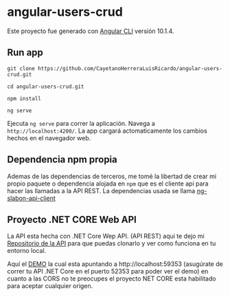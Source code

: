 # angular-users-crud

Este proyecto fue generado con [Angular CLI](https://github.com/angular/angular-cli) versión 10.1.4.

## Run app

`git clone https://github.com/CayetanoHerreraLuisRicardo/angular-users-crud.git`

`cd angular-users-crud.git`

`npm install`

`ng serve`

Ejecuta `ng serve` para correr la aplicación. Navega a  `http://localhost:4200/`. La app cargará actomaticamente los cambios hechos en el navegador web.

## Dependencia npm propia

Ademas de las dependencias de terceros, me tomé la libertad de crear mi propio paquete o 
dependencia alojada en `npm` que es el cliente api para hacer las llamadas a la API REST. 
La dependencias usada se llama  [ng-slabon-api-client](https://www.npmjs.com/package/ng-slabon-api-client)

## Proyecto .NET CORE Web API

La API esta hecha con .NET Core Wep API. (API REST) aqui te dejo mi [Repositorio de la API](https://github.com/CayetanoHerreraLuisRicardo/.net-core-api-rest) para que puedas clonarlo y ver como funciona en tu entorno local.

Aquí el  [DEMO](https://cayetanoherreraluisricardo.github.io/Angular/users-crud/) la cual esta apuntando a http://localhost:59353 (asugúrate de correr tu API .NET Core en el puerto 52353 para poder ver el demo) en cuanto a las CORS no te preocupes el proyecto NET CORE esta habilitado para aceptar cualquier origen.
